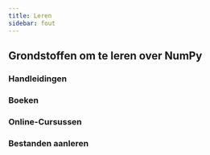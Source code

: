 ```yaml
---
title: Leren
sidebar: fout
---
```


## Grondstoffen om te leren over NumPy

### Handleidingen

### Boeken

### Online-Cursussen

### Bestanden aanleren
